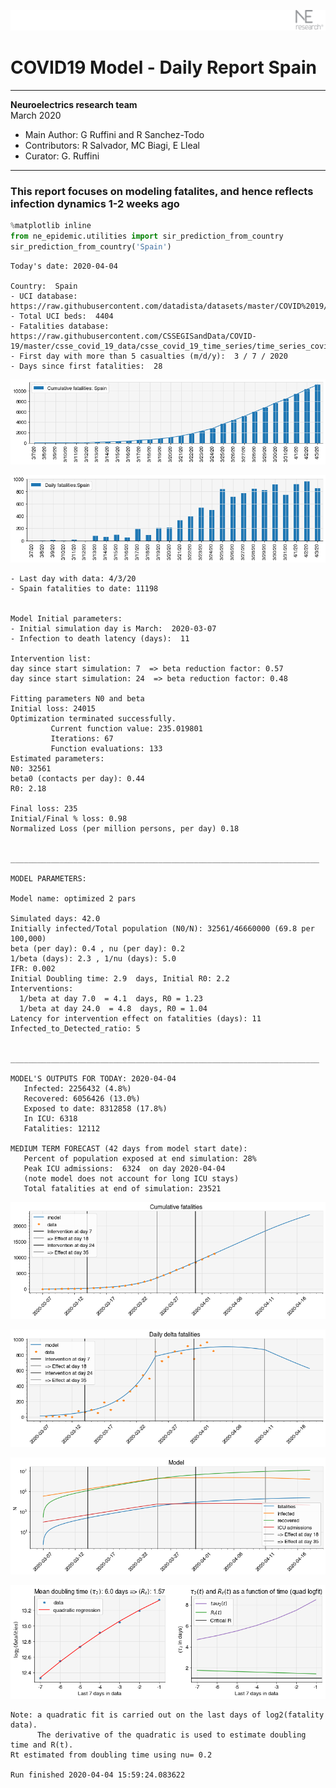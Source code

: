 ![](./images/logo.png)
# COVID19 Model - Daily Report Spain

---

**Neuroelectrics research team**  
March 2020  
* Main Author: G Ruffini and R Sanchez-Todo  
* Contributors: R Salvador, MC Biagi, E Lleal
* Curator: G. Ruffini

---

### This report focuses on modeling fatalites, and hence reflects infection dynamics 1-2 weeks ago


```python
%matplotlib inline
from ne_epidemic.utilities import sir_prediction_from_country
sir_prediction_from_country('Spain')
```

    Today's date: 2020-04-04 
    
    Country:  Spain
    - UCI database:  https://raw.githubusercontent.com/datadista/datasets/master/COVID%2019/ccaa_camas_uci_2017.csv
    - Total UCI beds:  4404
    - Fatalities database:  https://raw.githubusercontent.com/CSSEGISandData/COVID-19/master/csse_covid_19_data/csse_covid_19_time_series/time_series_covid19_deaths_global.csv
    - First day with more than 5 casualties (m/d/y):  3 / 7 / 2020
    - Days since first fatalities:  28



![png](01%20-%20Daily_Report_Spain_files/01%20-%20Daily_Report_Spain_2_1.png)



![png](01%20-%20Daily_Report_Spain_files/01%20-%20Daily_Report_Spain_2_2.png)


    - Last day with data: 4/3/20
    - Spain fatalities to date: 11198
     
    
    Model Initial parameters:
    - Initial simulation day is March:  2020-03-07
    - Infection to death latency (days):  11
    
    Intervention list:
    day since start simulation: 7  => beta reduction factor: 0.57
    day since start simulation: 24  => beta reduction factor: 0.48
    
    Fitting parameters N0 and beta
    Initial loss: 24015
    Optimization terminated successfully.
             Current function value: 235.019801
             Iterations: 67
             Function evaluations: 133
    Estimated parameters:
    N0: 32561
    beta0 (contacts per day): 0.44
    R0: 2.18
    
    Final loss: 235
    Initial/Final % loss: 0.98
    Normalized Loss (per million persons, per day) 0.18 
    
    
    _____________________________________________________________________
     
    MODEL PARAMETERS:
    
    Model name: optimized 2 pars
    
    Simulated days: 42.0
    Initially infected/Total population (N0/N): 32561/46660000 (69.8 per 100,000)
    beta (per day): 0.4 , nu (per day): 0.2
    1/beta (days): 2.3 , 1/nu (days): 5.0
    IFR: 0.002
    Initial Doubling time: 2.9  days, Initial R0: 2.2
    Interventions:
      1/beta at day 7.0  = 4.1  days, R0 = 1.23
      1/beta at day 24.0  = 4.8  days, R0 = 1.04
    Latency for intervention effect on fatalities (days): 11
    Infected_to_Detected_ratio: 5
    
    
    _____________________________________________________________________
    
    MODEL'S OUTPUTS FOR TODAY: 2020-04-04
       Infected: 2256432 (4.8%)
       Recovered: 6056426 (13.0%)
       Exposed to date: 8312858 (17.8%)
       In ICU: 6318
       Fatalities: 12112
     
    MEDIUM TERM FORECAST (42 days from model start date): 
       Percent of population exposed at end simulation: 28%
       Peak ICU admissions:  6324  on day 2020-04-04
       (note model does not account for long ICU stays)
       Total fatalities at end of simulation: 23521



![png](01%20-%20Daily_Report_Spain_files/01%20-%20Daily_Report_Spain_2_4.png)



![png](01%20-%20Daily_Report_Spain_files/01%20-%20Daily_Report_Spain_2_5.png)



![png](01%20-%20Daily_Report_Spain_files/01%20-%20Daily_Report_Spain_2_6.png)


     



![png](01%20-%20Daily_Report_Spain_files/01%20-%20Daily_Report_Spain_2_8.png)


    Note: a quadratic fit is carried out on the last days of log2(fatality data).
          The derivative of the quadratic is used to estimate doubling time and R(t).
    Rt estimated from doubling time using nu= 0.2
    
    Run finished 2020-04-04 15:59:24.083622

